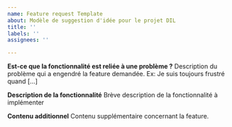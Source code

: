 ```yaml
---
name: Feature request Template
about: Modèle de suggestion d'idée pour le projet DIL
title: ''
labels: ''
assignees: ''

---
```


**Est-ce que la fonctionnalité est reliée à une problème ?**
Description du problème qui a engendré la feature demandée. Ex: Je suis toujours frustré quand [...]

**Description de la fonctionnalité**
Brève description de la fonctionnalité à implémenter

**Contenu additionnel**
Contenu supplémentaire concernant la feature.
